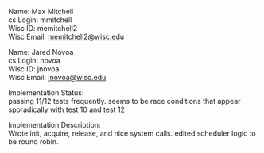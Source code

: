 Name: Max Mitchell  
cs Login: mmitchell  
Wisc ID: memitchell2  
Wisc Email: memitchell2@wisc.edu  

Name: Jared Novoa  
cs Login: novoa  
Wisc ID: jnovoa  
Wisc Email: jnovoa@wisc.edu  

Implementation Status:  
passing 11/12 tests frequently. seems to be race conditions that appear sporadically with test 10 and test 12


Implementation Description:  
Wrote init, acquire, release, and nice system calls. edited scheduler logic to be round robin. 
